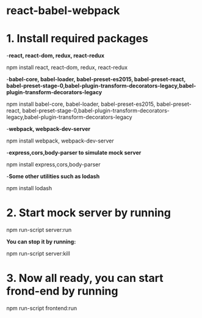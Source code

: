 # react-babel-webpack

<H1>1. Install required packages</H1>

-<b>react, react-dom, redux, react-redux</b>

npm install react, react-dom, redux, react-redux

-<b>babel-core, babel-loader, babel-preset-es2015, babel-preset-react, babel-preset-stage-0,babel-plugin-transform-decorators-legacy,babel-plugin-transform-decorators-legacy</b>

npm install babel-core, babel-loader, babel-preset-es2015, babel-preset-react, babel-preset-stage-0,babel-plugin-transform-decorators-legacy,babel-plugin-transform-decorators-legacy

-<b>webpack, webpack-dev-server</b>

npm install webpack, webpack-dev-server

-<b>express,cors,body-parser to simulate mock server</b>

npm install express,cors,body-parser

-<b>Some other utilities such as lodash</b>

npm install lodash

<H1>2. Start mock server by running</H1>

npm run-script server:run

<b>You can stop it by running:</b>

npm run-script server:kill

<H1>3. Now all ready, you can start frond-end by running</H1>

npm run-script frontend:run








